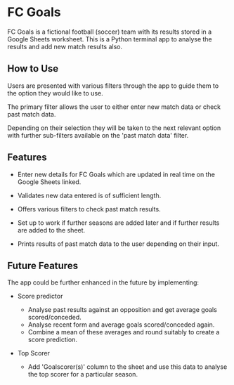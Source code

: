# FC Goals

FC Goals is a fictional football (soccer) team with its results stored in a Google Sheets worksheet. This is a Python terminal app to analyse the results and add new match results also.


## How to Use

Users are presented with various filters through the app to guide them to the option they would like to use.

The primary filter allows the user to either enter new match data or check past match data.

Depending on their selection they will be taken to the next relevant option with further sub-filters available on the 'past match data' filter.

## Features

- Enter new details for FC Goals which are updated in real time on the Google Sheets linked.

- Validates new data entered is of sufficient length.

- Offers various filters to check past match results.

- Set up to work if further seasons are added later and if further results are added to the sheet.

- Prints results of past match data to the user depending on their input.

## Future Features

The app could be further enhanced in the future by implementing:

- Score predictor 

    - Analyse past results against an opposition and get average goals scored/conceded.
    - Analyse recent form and average goals scored/conceded again.
    - Combine a mean of these averages and round suitably to create a score prediction. 

- Top Scorer 

    - Add 'Goalscorer(s)' column to the sheet and use this data to analyse the top scorer for a particular season.